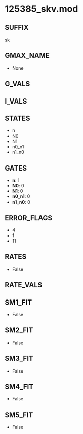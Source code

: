 # 125385_skv.mod

## SUFFIX

sk

## GMAX_NAME

- None

## G_VALS


## I_VALS


## STATES

- n
- N0
- N1
- n0_n1
- n1_n0

## GATES

- **n**: 1
- **N0**: 0
- **N1**: 0
- **n0_n1**: 0
- **n1_n0**: 0

## ERROR_FLAGS

- 4
- 1
- 11

## RATES

- False

## RATE_VALS


## SM1_FIT

- False

## SM2_FIT

- False

## SM3_FIT

- False

## SM4_FIT

- False

## SM5_FIT

- False

